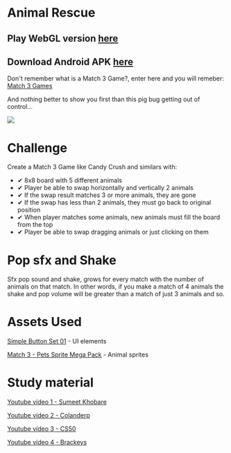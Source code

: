 # Animal Rescue

## Play WebGL version [here](https://ramonferreiracode.itch.io/animal-rescue) 
## Download Android APK [here](https://drive.google.com/file/d/16D4u8HTlYDeKUqTMcalbbw3oUyoCBatV/view?usp=sharing) 

Don't remember what is a Match 3 Game?, enter here and you will remeber: [Match 3 Games](https://www.match3games.com)

And nothing better to show you first than this pig bug getting out of control...

[![](https://github.com/lipemon1/match3game/blob/master/Bugs/bug.gif)](https://nodesource.com/products/nsolid)

# Challenge

Create a Match 3 Game like Candy Crush and similars with:

  - ✔ 8x8 board with 5 different animals
  - ✔ Player be able to swap horizontally and vertically 2 animals
  - ✔ If the swap result matches 3 or more animals, they are gone
  - ✔ If the swap has less than 2 animals, they must go back to original position
  - ✔ When player matches some animals, new animals must fill the board from the top
  - ✔ Player be able to swap dragging animals or just clicking on them
  
# Pop sfx and Shake

Sfx pop sound and shake, grows for every match with the number of animals on that match. In other words, if you make a match of 4 animals the shake and pop volume will be greater than a match of just 3 animals and so.

# Assets Used
[Simple Button Set 01](https://assetstore.unity.com/packages/2d/gui/icons/simple-button-set-01-153979) - UI elements

[Match 3 - Pets Sprite Mega Pack](https://assetstore.unity.com/packages/2d/environments/match-3-pets-sprite-mega-pack-73033) - Animal sprites

# Study material
[Youtube vídeo 1 - Sumeet Khobare](https://youtu.be/uoHc-Lz9Lsc)

[Youtube vídeo 2 - Colanderp](https://youtu.be/cqJ5b5aFo5U)

[Youtube vídeo 3 - CS50](https://youtu.be/jNOjPpanOBM)

[Youtube vídeo 4 - Brackeys](https://www.youtube.com/watch?v=9A9yj8KnM8c)


